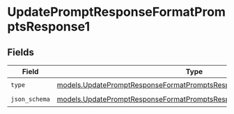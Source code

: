 # UpdatePromptResponseFormatPromptsResponse1


## Fields

| Field                                                                                                                                                  | Type                                                                                                                                                   | Required                                                                                                                                               | Description                                                                                                                                            |
| ------------------------------------------------------------------------------------------------------------------------------------------------------ | ------------------------------------------------------------------------------------------------------------------------------------------------------ | ------------------------------------------------------------------------------------------------------------------------------------------------------ | ------------------------------------------------------------------------------------------------------------------------------------------------------ |
| `type`                                                                                                                                                 | [models.UpdatePromptResponseFormatPromptsResponse200ApplicationJSONType](../models/updatepromptresponseformatpromptsresponse200applicationjsontype.md) | :heavy_check_mark:                                                                                                                                     | N/A                                                                                                                                                    |
| `json_schema`                                                                                                                                          | [models.UpdatePromptResponseFormatPromptsResponseJSONSchema](../models/updatepromptresponseformatpromptsresponsejsonschema.md)                         | :heavy_check_mark:                                                                                                                                     | N/A                                                                                                                                                    |